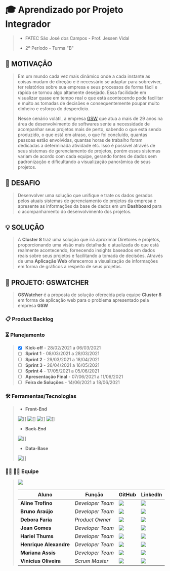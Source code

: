 # 🎓 Aprendizado por Projeto Integrador
> * FATEC São José dos Campos - Prof. Jessen Vidal
> 
> * 2º Período - Turma "B"

## 💬 MOTIVAÇÃO
> Em um mundo cada vez mais dinâmico onde a cada instante as coisas mudam de direção e é necessário se adaptar para sobreviver, ter relatórios sobre sua empresa e seus processos de forma fácil e rápida se tornou algo altamente desejado. Essa facilidade em visualizar quase em tempo real o que está acontecendo pode facilitar e muito as tomadas de decisões e consequentemente poupar muito dinheiro e esforço do desperdício.  
>
> Nesse cenário volátil, a empresa [GSW](https://www.gsw.com.br/) que atua a mais de 29 anos na área de desenvolvimento de softwares sente a necessidade de acompanhar seus projetos mais de perto, sabendo o que está sendo produzido, o que está em atraso, o que foi concluído, quantas pessoas estão envolvidas, quantas horas de trabalho foram dedicadas a determinada atividade etc. Isso é possível através de seus sistemas de gerenciamento de projetos, porém esses sistemas variam de acordo com cada equipe, gerando fontes de dados sem padronização e dificultando a visualização panorâmica de seus projetos.

## 🎯 DESAFIO
> Desenvolver uma solução que unifique e trate os dados gerados pelos atuais sistemas de gerenciamento de projetos da empresa e apresente as informações da base de dados em um __Dashboard__ para o acompanhamento do desenvolvimento dos projetos.

## 💡 SOLUÇÃO
> A __Cluster 8__ traz uma solução que irá aproximar Diretores e projetos, proporcionando uma visão mais detalhada e atualizada do que está realmente acontecendo, fornecendo insights baseados em dados reais sobre seus projetos e facilitando a tomada de decisões. Através de uma __Aplicação Web__ oferecemos a visualização de informações em forma de gráficos a respeito de seus projetos. 

## 📝 PROJETO: GSWATCHER 
> __GSWatcher__ é a proposta de solução oferecida pela equipe __Cluster 8__ em forma de aplicação web para o problema apresentado pela empresa __GSW__

### 📋 Product Backlog 
>
>
>
### ⏳ Planejamento
> * [x] __Kick-off__ - 28/02/2021 a 06/03/2021
> * [ ] __Sprint 1__ - 08/03/2021 a 28/03/2021
> * [ ] __Sprint 2__ - 29/03/2021 a 18/04/2021
> * [ ] __Sprint 3__ - 26/04/2021 a 16/05/2021
> * [ ] __Sprint 4__ - 17/05/2021 a 05/06/2021
> * [ ] __Apresentação Final__ - 07/06/2021 a 11/06/2021
> * [ ] __Feira de Soluções__ - 14/06/2021 a 18/06/2021


### 🛠️ Ferramentas/Tecnologias

> * __Front-End__
>
> ![[]](https://img.shields.io/badge/HTML5-E34F26?style=for-the-badge&logo=html5&logoColor=white) ![[]](https://img.shields.io/badge/CSS3-1572B6?style=for-the-badge&logo=css3&logoColor=white) ![[]](https://img.shields.io/badge/JavaScript-323330?style=for-the-badge&logo=javascript&logoColor=F7DF1E) ![[]](https://img.shields.io/badge/Vue.js-35495E?style=for-the-badge&logo=vue.js&logoColor=4FC08D)
>
> * __Back-End__
>
> ![[]](https://img.shields.io/badge/Node.js-43853D?style=for-the-badge&logo=node.js&logoColor=white)
>
> * __Data-Base__
>
> ![[]](https://img.shields.io/badge/PostgreSQL-316192?style=for-the-badge&logo=postgresql&logoColor=white)
>
### 👨‍💻 👩‍💻 Equipe
>
> ![](https://github.com/vinicius-hso/api-fatec-2s-gswatcher/blob/main/cluster8_logo.png)
>
> | Aluno            | Função           | GitHub                                                         | LinkedIn                                              |
> | ---------------- | ---------------- | -------------------------------------------------------------- | ----------------------------------------------------- |
> |__Aline Trofino__ | *Developer Team* | [![](https://bit.ly/3f9Xo0P)](https://github.com/Acrispereira) | [![](https://bit.ly/2P1ZogM)](https://bit.ly/3foIiEX) |
> |__Bruno Araújo__  | *Developer Team* | [![](https://bit.ly/2OXq16O)](https://github.com/dimorais1)    | [![](https://bit.ly/3rdQWrW)]()                       |
> |__Debora Faria__  | *Product Owner*  | [![](https://bit.ly/3vPNXtc)](https://github.com/deborafaria01)| [![](https://bit.ly/3cguzOq)](https://bit.ly/2QwcT8R) |
> |__Jean Gomes__    | *Developer Team* | [![](https://bit.ly/3lRMj5J)](https://github.com/jeangomes3)   | [![](https://bit.ly/3f8uUod)](https://bit.ly/39eZZ5T) |
> |__Hariel Thums__  | *Developer Team* | [![](https://bit.ly/3rhcKmn)](https://github.com/HarielThums)  | [![](https://bit.ly/31db2In)](https://bit.ly/3f9bjUH) |
> |__Henrique Alexandre__| *Developer Team* | [![](https://bit.ly/3snKRdK)](https://bit.ly/3skFVGG)      | [![](https://bit.ly/3vTluTo)](https://bit.ly/397ULc3) |
> |__Mariana Assis__ | *Developer Team* | [![](https://bit.ly/2NP9Wzj)](https://github.com/mariana299)   | [![](https://bit.ly/31fxz7f)](https://bit.ly/3foKv3d) |
> |__Vinícius Oliveira__| *Scrum Master*| [![](https://bit.ly/31hM5LG)](https://github.com/vinicius-hso) | [![](https://bit.ly/3lLUbWx)](https://bit.ly/3fdl0BE) |
